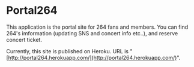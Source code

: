 # Portal264

This application is the portal site for 264 fans and members.
You can find 264's imformation (updating SNS and concert info etc..), and reserve concert ticket.

Currently, this site is published on Heroku.
URL is "[http://portal264.herokuapp.com/](http://portal264.herokuapp.com/)".